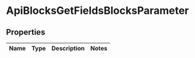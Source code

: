 

# ApiBlocksGetFieldsBlocksParameter


## Properties

| Name | Type | Description | Notes |
|------------ | ------------- | ------------- | -------------|



